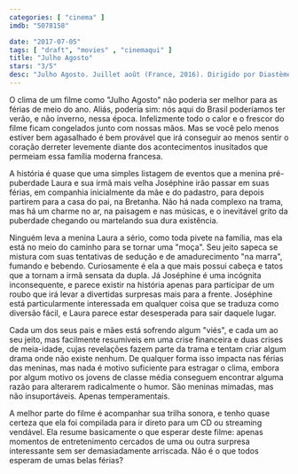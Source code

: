 ```yaml
---
categories: [ "cinema" ]
imdb: "5078158"

date: "2017-07-05"
tags: [ "draft", "movies" , "cinemaqui" ]
title: "Julho Agosto"
stars: "3/5"
desc: "Julho Agosto. Juillet août (France, 2016). Dirigido por Diastème. Escrito por Diastème, Camille Pouzol. Com Luna Lou (Laura), Pascale Arbillot (Anne Bruant), Alma Jodorowsky (Joséphine), Patrick Chesnais (Michel Lanoy), Thierry Godard (Franck), Jérémie Laheurte (Romain), Lou Chauvain (Moon), Ali Marhyar (Chérif), Délia Espinat-Dief (Gwen)."
---
```

O clima de um filme como "Julho Agosto" não poderia ser melhor para as férias de meio do ano. Aliás, poderia sim: nós aqui do Brasil poderíamos ter verão, e não inverno, nessa época. Infelizmente todo o calor e o frescor do filme ficam congelados junto com nossas mãos. Mas se você pelo menos estiver bem agasalhado é bem provável que irá conseguir ao menos sentir o coração derreter levemente diante dos acontecimentos inusitados que permeiam essa família moderna francesa.

A história é quase que uma simples listagem de eventos que a menina pré-puberdade Laura e sua irmã mais velha Joséphine irão passar em suas férias, em companhia inicialmente da mãe e do padastro, para depois partirem para a casa do pai, na Bretanha. Não há nada complexo na trama, mas há um charme no ar, na paisagem e nas músicas, e o inevitável grito da puberdade chegando ou martelando sua dura existência.

Ninguém leva a menina Laura a sério, como toda pivete na família, mas ela está no meio do caminho para se tornar uma "moça". Seu jeito sapeca se mistura com suas tentativas de sedução e de amadurecimento "na marra", fumando e bebendo. Curiosamente é ela a que mais possui cabeça e tatos que a tornam a irmã sensata da dupla. Já Joséphine é uma incógnita inconsequente, e parece existir na história apenas para participar de um roubo que irá levar a divertidas surpresas mais para a frente. Joséphine está particularmente interessada em qualquer coisa que se traduza como diversão fácil, e Laura parece estar desesperada para sair daquele lugar.

Cada um dos seus pais e mães está sofrendo algum "viés", e cada um ao seu jeito, mas facilmente resumíveis em uma crise financeira e duas crises de meia-idade, cujas revelações fazem parte da trama e tentam criar algum drama onde não existe nenhum. De qualquer forma isso impacta nas férias das meninas, mas nada é motivo suficiente para estragar o clima, embora por algum motivo os jovens de classe média conseguem encontrar alguma razão para alterarem radicalmente o humor. São meninas mimadas, mas não insuportáveis. Apenas temperamentais.

A melhor parte do filme é acompanhar sua trilha sonora, e tenho quase certeza que ela foi compilada para ir direto para um CD ou streaming vendável. Ela resume basicamente o que esperar deste filme: apenas momentos de entretenimento cercados de uma ou outra surpresa interessante sem ser demasiadamente arriscada. Não é o que todos esperam de umas belas férias?
